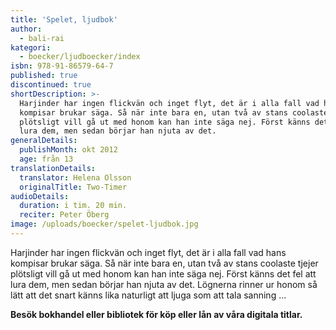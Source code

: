 ```yaml
---
title: 'Spelet, ljudbok'
author:
  - bali-rai
kategori:
  - boecker/ljudboecker/index
isbn: 978-91-86579-64-7
published: true
discontinued: true
shortDescription: >-
  Harjinder har ingen flickvän och inget flyt, det är i alla fall vad hans
  kompisar brukar säga. Så när inte bara en, utan två av stans coolaste tjejer
  plötsligt vill gå ut med honom kan han inte säga nej. Först känns det fel att
  lura dem, men sedan börjar han njuta av det.
generalDetails:
  publishMonth: okt 2012
  age: från 13
translationDetails:
  translator: Helena Olsson
  originalTitle: Two-Timer
audioDetails:
  duration: i tim. 20 min.
  reciter: Peter Öberg
image: /uploads/boecker/spelet-ljudbok.jpg
---
```

Harjinder har ingen flickvän och inget flyt, det är i alla fall vad hans kompisar brukar säga. Så när inte bara en, utan två av stans coolaste tjejer plötsligt vill gå ut med honom kan han inte säga nej. Först känns det fel att lura dem, men sedan börjar han njuta av det. Lögnerna rinner ur honom så lätt att det snart känns lika naturligt att ljuga som att tala sanning …

**Besök bokhandel eller bibliotek för köp eller lån av våra digitala titlar.**
